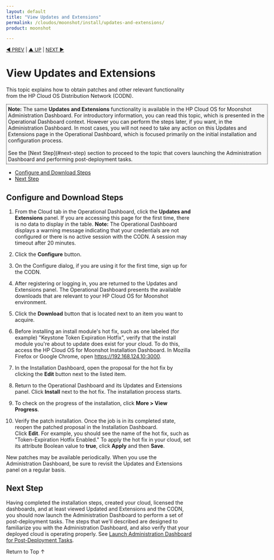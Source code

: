 ```yaml
---
layout: default
title: "View Updates and Extensions"
permalink: /cloudos/moonshot/install/updates-and-extensions/
product: moonshot

---
```



<script> 

function PageRefresh { 
onLoad="window.refresh"
}

PageRefresh();

</script>


<p style="font-size: small;"> <a href="/cloudos/moonshot/install/customize-user-settings/">&#9664; PREV</a> | <a href="/cloudos/moonshot/install/">&#9650; UP</a> | <a href="/cloudos/moonshot/install/advanced-cloud-setup/">NEXT &#9654;</a> </p>

# View Updates and Extensions

This topic explains how to obtain patches and other relevant functionality from the HP Cloud OS Distribution Network (CODN).

<p style="background-color:#f8f8f8; padding:4px 4px 4px 4px; border: 1px dotted #000000; min-width:700px;"> <b>Note:</b> The same <b>Updates and Extensions</b> 
functionality is available in the HP Cloud OS for Moonshot Administration Dashboard.  For introductory information, you can read this topic, which is 
presented in the Operational Dashboard context. However you can perform the steps later, if you want, in the Administration Dashboard. In most cases, 
you will not need to take any action on this Updates and Extensions page in the Operational Dashboard, which is focused primarily on the initial 
installation and configuration process.  <br /> <br /> See the [Next Step](#next-step) section to proceed to the topic that covers launching the Administration Dashboard and performing post-deployment tasks.</p>

* [Configure and Download Steps](#configure-and-download-steps)
* [Next Step](#next-step)

<!--
* [Modify the CODN Runtime Configuration](#modify-the-codn-runtime-configuration) 
  * [Server Host and Port](#server-host-and-port)
  * [Proxy Configuration](#proxy-configuration)
  * [Logging](#logging)
* [CODN Service Commands](#codn-service-commands)
-->

## Configure and Download Steps

1. From the Cloud tab in the Operational Dashboard, click the **Updates and Extensions** panel. If you are accessing this page for the first time, 
there is no data to display in the table.  **Note:** The Operational Dashboard displays a warning message indicating that your credentials are not 
configured or there is no active session with the CODN. A session may timeout after 20 minutes.

2. Click the **Configure** button.

3. On the Configure dialog, if you are using it for the first time, sign up for the CODN.

4. After registering or logging in, you are returned to the Updates and Extensions panel. The Operational Dashboard presents the available downloads 
that are relevant to your HP Cloud OS for Moonshot environment.

5. Click the **Download** button that is located next to an item you want to acquire.  

6. Before installing an install module's hot fix, such as one labeled (for example) "Keystone Token Expiration Hotfix", verify that the install module 
you're about to update does exist for your cloud. To do this, access the HP Cloud OS for Moonshot Installation Dashboard. In Mozilla Firefox or Google 
Chrome, open https://192.168.124.10:3000. 

7. In the Installation Dashboard, open the proposal for the hot fix by clicking the **Edit** button next to the listed item.   

8. Return to the Operational Dashboard and its Updates and Extensions panel. Click **Install** next to the hot fix. The installation process starts. 

9. To check on the progress of the installation, click **More > View Progress**.  

10. Verify the patch installation. Once the job is in its completed state, reopen the patched proposal in the Installation Dashboard.  
Click **Edit**. For example, you should see the name of the hot fix, such as "Token-Expiration Hotfix Enabled." To apply the hot fix in your cloud, 
set its attribute Boolean value to **true**, click **Apply** and then **Save**.

New patches may be available periodically. When you use the Administration Dashboard, be sure to revisit the Updates and Extensions panel on 
a regular basis. 

<!--
## Modify the CODN Runtime Configuration

CODN is a web service that provides catalog integration and content download services for the HP Cloud OS for Moonshot Operational Dashboard and 
HP Cloud OS for Moonshot Administration Dashboard. 

On your cloud controller node, the CODN configuration file is here:

<pre>
/etc/codn/codn.conf
</pre>

It contains parameters that set the runtime behavior of the CODN server. You can modify some, but not all, of the parameters. 

**Note:** Do not modify these sections of codn.conf:

* **codn_data**: this is the location of the job data information. 

* **codn_cache**: this is the location of the downloaded catalog entries. There is a directory for each catalog entry. 

### Server Host and Port

In /etc/codn/codn.conf, you can configure the host and port and proxy information for the web service.

<pre>
server = 
    'port': '21131',  
    'host': '0.0.0.0' 
}
</pre>
	
### Proxy Configuration

In /etc/codn/codn.conf, you can configure the proxy for connecting to the CODN Web catalog. For example:

<pre>
http_proxy = 'http://myproxy.myco.com:8080'
https_proxy = http_proxy
</pre>

### Logging

You will probably not have to change the default logging configuration.
                
<pre>
logging = {
    'loggers': {
        'root': {'level': 'INFO', 'handlers': ['console']},
        'codn': {'level': 'INFO', 'handlers': ['console', 'file']},
        'py.warnings': {'handlers': ['console']},
        '__force_dict__': True
    },
    'handlers': {
        'console': {
            'class': 'logging.StreamHandler',
            'formatter': 'simple'
        },
        'file': {
            'class': 'logging.handlers.RotatingFileHandler',
            'filename': '/var/log/codn/codn.log',
            'maxBytes': 1048576,
            'backupCount': 5,
            'formatter': 'simple'
        }
    },
</pre>

The **INFO** level logging will look like following examples. The formats shown below were modified to avoid long line breaks.

The following shows the CODN start time:

<pre>
2013-12-13 13:45:09,755 INFO  [codn.api.app][MainThread] *** CODN service started ***
</pre>

The following shows CODN getting all the catalog entries:

<pre>
2013-12-13 13:45:18,283 INFO  [codn.api.controllers.hooks][MainThread]  
Response  to: 10.1.34.33 "GET /v1/catalog" 200 3485
</pre>

Here CODN gets catalog entry 470:

<pre>
2013-12-13 13:45:53,846 INFO  [codn.api.controllers.hooks][MainThread]  
Request from: 10.1.34.33 "GET /v1/catalog/470"

2013-12-13 13:45:54,699 INFO  [codn.api.controllers.hooks][MainThread]  
Response  to: 10.1.34.33 "GET /v1/catalog/470" 200 414
</pre>

CODN requests download of catalog entry 470:

<pre>
2013-12-13 13:45:58,263 INFO  [codn.api.controllers.hooks][MainThread]  
Request from: 10.1.34.33 "POST /v1/catalog/470/download"

2013-12-13 13:45:58,290 INFO  [codn.api.controllers.hooks][MainThread]  
Response  to: 10.1.34.33 "POST /v1/catalog/470/download" 200 51
</pre>

The next log entry shows the progress of the download for catalog entry 470:

<pre>
2013-12-13 13:45:58,306 INFO  [codn.common.util.job][MainThread] 
Download job(id=f386e918-643f-11e3-969d-0050569f1ba4) for catalog entry(id=470) 
changed status from CREATED to PROCESSING

2013-12-13 13:45:58,361 INFO  [codn.api.controllers.hooks][MainThread]  
Request from: 10.1.34.33 "GET /v1/catalog"

2013-12-13 13:45:59,501 INFO  [codn.api.controllers.hooks][MainThread]  
Response  to: 10.1.34.33 "GET /v1/catalog" 200 3489
</pre>

Here the download of catalog entry 470 has completed:

<pre>
2013-12-13 13:46:07,945 INFO  [codn.common.util.job][MainThread] 
Download job(id=f386e918-643f-11e3-969d-0050569f1ba4) for catalog entry(id=470) 
changed status from PROCESSING to COMPLETED
</pre>

The next log entry shows the install of downloaded catalog entry 470:

<pre>
2013-12-13 13:48:33,464 INFO  [codn.common.util.job][MainThread] 
Install job(id=50020722-6440-11e3-969d-0050569f1ba4) for catalog entry(id=470) 
changed status from CREATED to PROCESSING

2013-12-13 13:48:33,777 INFO  [codn.handlers.content.image][MainThread] 
Image Content Handler 
var/cache/codn/470/cirros.d/component/cirros-0.3.0-x86_64-disk.img
</pre>

Here in the log is the completed installation of catalog entry 470:

<pre>
2013-12-13 13:49:48,914 INFO  [codn.common.util.job][MainThread] 
Install job(id=50020722-6440-11e3-969d-0050569f1ba4) for catalog entry(id=470) 
changed status from PROCESSING to COMPLETED
</pre>

The CODN service should always be running, but if it is ever 'stopped' or restarted then you will see that also in the log:

<pre>
2013-12-13 14:00:56,921 INFO  [codn.api.app]  *** CODN service stopping ***
</pre>

### Setting Verbose Logging with DEBUG

If you need more detailed logging information, change 'codn' level logging from INFO to DEBUG, which would result in verbose logging: 

<pre>
'codn': {'level': 'DEBUG', 'handlers': ['console', 'file']},
</pre>


## CODN Service Commands

You can start, monitor, and stop the CODN service with the following commands:

<pre>
service codn start  
service codn status 
service codn stop
</pre> 

If you edit codn.conf, be sure to stop and then start the service again:

<pre>
service codn stop 
service codn start
</pre>

Then check its status:

<pre>
service codn status
</pre>

If the service does not restart, check the codn.conf file for syntax errors.
--> 

## Next Step

Having completed the installation steps, created your cloud, licensed the dashboards, and at least viewed Updated and Extensions and the CODN, 
you should now launch the Administration Dashboard to perform a set of post-deployment tasks. The steps that we'll described are designed to familiarize 
you with the Administration Dashboard, and also verify that your deployed cloud is operating properly. 
See [Launch Administration Dashboard for Post-Deployment Tasks](/cloudos/moonshot/install/launch-admin-dashboard/). 

<a href="#top" style="padding:14px 0px 14px 0px; text-decoration: none;"> Return to Top &#8593; </a>

